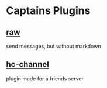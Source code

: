 # Captains Plugins

## [raw](https://github.com/captain8771/raw)
send messages, but without markdown

## [hc-channel](https://github.com/captain8771-plugins/i)
plugin made for a friends server
